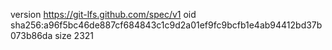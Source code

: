 version https://git-lfs.github.com/spec/v1
oid sha256:a96f5bc46de887cf684843c1c9d2a01ef9fc9bcfb1e4ab94412bd37b073b86da
size 2321
